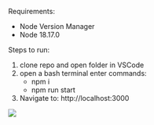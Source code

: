 Requirements:
- Node Version Manager
- Node 18.17.0

Steps to run:
1. clone repo and open folder in VSCode
2. open a bash terminal enter commands:
    - npm i
    - npm run start
4. Navigate to: http://localhost:3000

<img class="center" src='https://i.imgur.com/BErhFEx.jpg'/>
